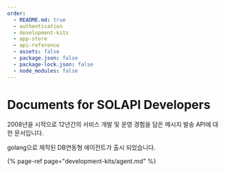 ```yaml
---
order:
  - README.md: true
  - authentication
  - development-kits
  - app-store
  - api-reference
  - assets: false
  - package.json: false
  - package-lock.json: false
  - node_modules: false
---
```


# Documents for SOLAPI Developers

2008년을 시작으로 12년간의 서비스 개발 및 운영 경험을 담은 메시지 발송 API에 대한 문서입니다.

golang으로 제작된 DB연동형 에이전트가 출시 되었습니다.

{% page-ref page="development-kits/agent.md" %}



